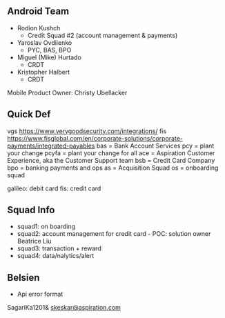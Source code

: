 ## Android Team

- Rodion Kushch
  - Credit Squad #2 (account management & payments)
- Yaroslav Ovdiienko
  - PYC, BAS, BPO
- Miguel (Mike) Hurtado
  - CRDT
- Kristopher Halbert
  - CRDT

Mobile Product Owner: Christy Ubellacker

## Quick Def
vgs https://www.verygoodsecurity.com/integrations/
fis https://www.fisglobal.com/en/corporate-solutions/corporate-payments/integrated-payables
bas = Bank Account Services
pcy = plant your change
pcyfa = plant your change for all
ace = Aspiration Customer Experience, aka the Customer Support team
bsb = Credit Card Company
bpo = banking payments and ops
as = Acquisition Squad
os = onboarding squad


galileo: debit card
fis: credit card

## Squad Info
- squad1: on boarding
- squad2: account management for credit card - POC: solution owner Beatrice Liu
- squad3: transaction + reward
- squad4: data/nalytics/alert 


## Belsien
- Api error format 


SagariKa1201&
skeskar@aspiration.com